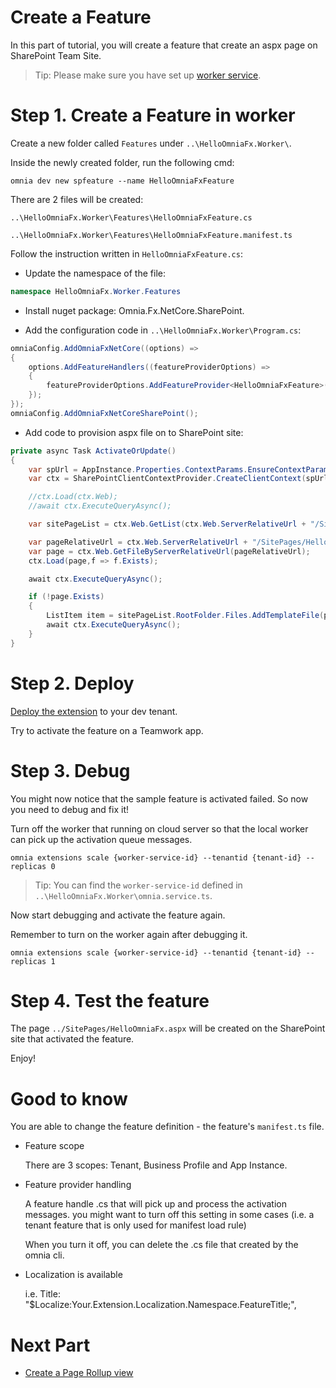 # Create a Feature

In this part of tutorial, you will create a feature that create an aspx page on SharePoint Team Site.

>Tip: Please make sure you have set up [worker service](../create-timer-job#create-a-worker-service).

# Step 1. Create a Feature in worker

Create a new folder called `Features` under `..\HelloOmniaFx.Worker\`.

Inside the newly created folder, run the following cmd:

```
omnia dev new spfeature --name HelloOmniaFxFeature
```

There are 2 files will be created:
 
 `..\HelloOmniaFx.Worker\Features\HelloOmniaFxFeature.cs` 
 
 `..\HelloOmniaFx.Worker\Features\HelloOmniaFxFeature.manifest.ts`

Follow the instruction written in `HelloOmniaFxFeature.cs`:

- Update the namespace of the file:

```cs
namespace HelloOmniaFx.Worker.Features
```

- Install nuget package: Omnia.Fx.NetCore.SharePoint.

- Add the configuration code in `..\HelloOmniaFx.Worker\Program.cs`:

```cs
omniaConfig.AddOmniaFxNetCore((options) =>
{
    options.AddFeatureHandlers((featureProviderOptions) =>
    {
        featureProviderOptions.AddFeatureProvider<HelloOmniaFxFeature>();
    });
});
omniaConfig.AddOmniaFxNetCoreSharePoint();
```

- Add code to provision aspx file on to SharePoint site:

```cs
private async Task ActivateOrUpdate()
{
    var spUrl = AppInstance.Properties.ContextParams.EnsureContextParamStringValue(Omnia.Fx.SharePoint.Constants.Parameters.SPUrl);
    var ctx = SharePointClientContextProvider.CreateClientContext(spUrl);

    //ctx.Load(ctx.Web);
    //await ctx.ExecuteQueryAsync();

    var sitePageList = ctx.Web.GetList(ctx.Web.ServerRelativeUrl + "/SitePages");

    var pageRelativeUrl = ctx.Web.ServerRelativeUrl + "/SitePages/HelloOmniaFx.aspx";
    var page = ctx.Web.GetFileByServerRelativeUrl(pageRelativeUrl);
    ctx.Load(page,f => f.Exists);

    await ctx.ExecuteQueryAsync();

    if (!page.Exists)
    {
        ListItem item = sitePageList.RootFolder.Files.AddTemplateFile(pageRelativeUrl, TemplateFileType.StandardPage).ListItemAllFields;
        await ctx.ExecuteQueryAsync();
    }
}
```

# Step 2. Deploy 

[Deploy the extension](../deploy-extension#deploy-an-extension) to your dev tenant.

Try to activate the feature on a Teamwork app.

# Step 3. Debug

You might now notice that the sample feature is activated failed. So now you need to debug and fix it!

Turn off the worker that running on cloud server so that the local worker can pick up the activation queue messages.

```
omnia extensions scale {worker-service-id} --tenantid {tenant-id} --replicas 0	
```

>Tip: You can find the `worker-service-id` defined in `..\HelloOmniaFx.Worker\omnia.service.ts`.

Now start debugging and activate the feature again.

Remember to turn on the worker again after debugging it.

```
omnia extensions scale {worker-service-id} --tenantid {tenant-id} --replicas 1	
```

# Step 4. Test the feature

The page `../SitePages/HelloOmniaFx.aspx` will be created on the SharePoint site that activated the feature.

Enjoy!

# Good to know

You are able to change the feature definition - the feature's `manifest.ts` file.

- Feature scope
  
    There are 3 scopes: Tenant, Business Profile and App Instance. 

- Feature provider handling
  
    A feature handle .cs that will pick up and process the activation messages. you might want to turn off this setting in some cases (i.e. a tenant feature that is only used for manifest load rule) 

    When you turn it off, you can delete the .cs file that created by the omnia cli.

- Localization is available 

    i.e. Title:  "$Localize:Your.Extension.Localization.Namespace.FeatureTitle;",


# Next Part
-   [Create a Page Rollup view](../create-page-rollup-view#create-a-page-rollup-view)

